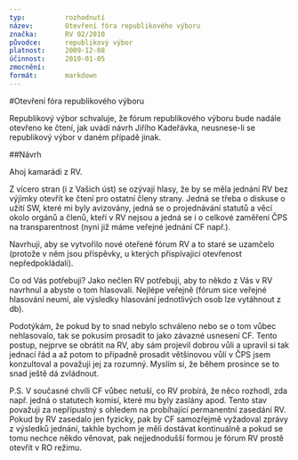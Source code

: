 ```yaml
---
typ:          rozhodnutí
název:        Otevření fóra republikového výboru
značka:       RV 02/2010
původce:      republikový výbor
platnost:     2009-12-08
účinnost:     2010-01-05
zmocnění:     
formát:       markdown
---
```

#Otevření fóra republikového výboru

Republikový výbor schvaluje, že fórum republikového výboru bude nadále otevřeno ke čtení, jak uvádí návrh Jiřího Kadeřávka, neusnese-li se republikový výbor v daném případě jinak.

##Návrh

Ahoj kamarádi z RV.

Z vícero stran (i z Vašich úst) se ozývají hlasy, že by se měla jednání RV bez výjimky otevřít ke čtení pro ostatní členy strany. Jedná se třeba o diskuse o užití SW, které mi byly avizovány, jedná se o projednávání statutů a věcí okolo orgánů a členů, kteří v RV nejsou a jedná se i o celkové zaměření ČPS na transparentnost (nyní již máme veřejné jednání CF např.).

Navrhuji, aby se vytvořilo nové oteřené fórum RV a to staré se uzamčelo (protože v něm jsou příspěvky, u kterých přispívající otevřenost nepředpokládali).

Co od Vás potřebuji? Jako nečlen RV potřebuji, aby to někdo z Vás v RV navrhnul a abyste o tom hlasovali. Nejlépe veřejně (fórum sice veřejné hlasování neumí, ale výsledky hlasování jednotlivých osob lze vytáhnout z db).

Podotýkám, že pokud by to snad nebylo schváleno nebo se o tom vůbec nehlasovalo, tak se pokusím prosadit to jako závazné usnesení CF. Tento postup, nejprve se obrátit na RV, aby sám projevil dobrou vůli a upravil si tak jednací řád a až potom to případně prosadit většinovou vůlí v ČPS jsem konzultoval a považuji jej za rozumný. Myslím si, že během prosince se to snad ještě dá zvládnout.

P.S. V současné chvíli CF vůbec netuší, co RV probírá, že něco rozhodl, zda např. jedná o statutech komisí, které mu byly zaslány apod. Tento stav považuji za nepřípustný s ohledem na probíhající permanentní zasedání RV. Pokud by RV zasedalo jen fyzicky, pak by CF samozřejmě vyžadoval zprávy z výsledků jednání, takhle bychom je měli dostávat kontinuálně a pokud se tomu nechce někdo věnovat, pak nejjednodušší formou je fórum RV prostě otevřít v RO režimu.
